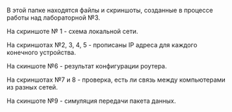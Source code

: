 В этой папке находятся файлы и скриншоты, созданные в процессе работы над лабораторной №3.

На скриншоте № 1 - схема локальной сети.

На скриншотах №2, 3, 4, 5 - прописаны IP адреса для каждого конечного устройства.

На скиншоте №6 - результат конфигурации роутера.

На скриншотах №7 и 8 - проверка, есть ли связь между компьютерами из разных сетей.

На скиншоте №9 - симуляция передачи пакета данных.
